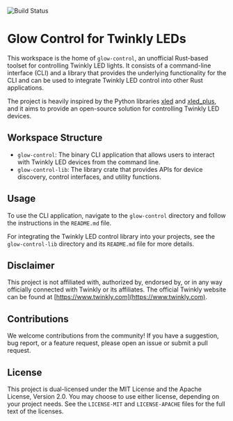 ![Build Status](https://github.com/cgorski/glow-control/actions/workflows/rust.yml/badge.svg?branch=main)

# Glow Control for Twinkly LEDs

This workspace is the home of `glow-control`, an unofficial Rust-based toolset for controlling Twinkly LED lights. It consists of a command-line interface (CLI) and a library that provides the underlying functionality for the CLI and can be used to integrate Twinkly LED control into other Rust applications.

The project is heavily inspired by the Python libraries [xled](https://github.com/scrool/xled) and [xled_plus](https://github.com/Anders-Holst/xled_plus), and it aims to provide an open-source solution for controlling Twinkly LED devices.

## Workspace Structure

- `glow-control`: The binary CLI application that allows users to interact with Twinkly LED devices from the command line.
- `glow-control-lib`: The library crate that provides APIs for device discovery, control interfaces, and utility functions.

## Usage

To use the CLI application, navigate to the `glow-control` directory and follow the instructions in the `README.md` file.

For integrating the Twinkly LED control library into your projects, see the `glow-control-lib` directory and its `README.md` file for more details.

## Disclaimer

This project is not affiliated with, authorized by, endorsed by, or in any way officially connected with Twinkly or its affiliates. The official Twinkly website can be found at [https://www.twinkly.com](https://www.twinkly.com).

## Contributions

We welcome contributions from the community! If you have a suggestion, bug report, or a feature request, please open an issue or submit a pull request.

## License

This project is dual-licensed under the MIT License and the Apache License, Version 2.0. You may choose to use either license, depending on your project needs. See the `LICENSE-MIT` and `LICENSE-APACHE` files for the full text of the licenses.

